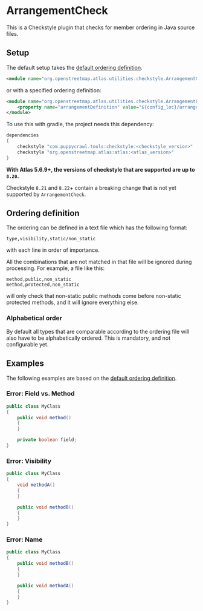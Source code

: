 # ArrangementCheck

This is a Checkstyle plugin that checks for member ordering in Java source files.

## Setup

The default setup takes the [default ordering definition](/src/main/resources/org/openstreetmap/atlas/utilities/checkstyle/arrangement.txt).

```xml
<module name="org.openstreetmap.atlas.utilities.checkstyle.ArrangementCheck"/>
```

or with a specified ordering definition:

```xml
<module name="org.openstreetmap.atlas.utilities.checkstyle.ArrangementCheck">
    <property name="arrangementDefinition" value="${config_loc}/arrangement.txt" />
</module>
```

To use this with gradle, the project needs this dependency:

```groovy
dependencies
{
    checkstyle "com.puppycrawl.tools:checkstyle:<checkstyle_version>"
    checkstyle "org.openstreetmap.atlas:atlas:<atlas_version>"
}
```

**With Atlas 5.6.9+, the versions of checkstyle that are supported are up to `8.20`.**

Checkstyle `8.21` and `8.22`+ contain a breaking change that is not yet supported by `ArrangementCheck`.

## Ordering definition

The ordering can be defined in a text file which has the following format:

```
type,visibility,static/non_static
```

with each line in order of importance.

All the combinations that are not matched in that file will be ignored during processing. For example, a file like this:

```
method,public,non_static
method,protected,non_static
```

will only check that non-static public methods come before non-static protected methods, and it will ignore everything else.

### Alphabetical order

By default all types that are comparable according to the ordering file will also have to be alphabetically ordered. This is mandatory, and not configurable yet.

## Examples

The following examples are based on the [default ordering definition](/src/main/resources/org/openstreetmap/atlas/utilities/checkstyle/arrangement.txt).

### Error: Field vs. Method

```java
public class MyClass
{
    public void method()
    {
    }

    private boolean field;
}
```

### Error: Visibility

```java
public class MyClass
{
    void methodA()
    {
    }

    public void methodB()
    {
    }
}
```

### Error: Name

```java
public class MyClass
{
    public void methodB()
    {
    }

    public void methodA()
    {
    }
}
```
